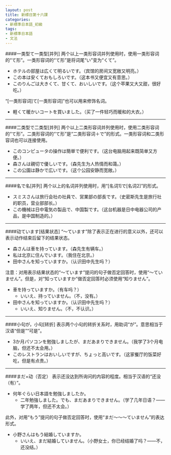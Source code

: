 ```yaml
---
layout: post
title: 新標日第十六課
categories:
- 新標準日本語_初級
tags:
- 新標準日本語
- 文法
---
```


####一类型て一类型[并列]
两个以上一类形容词并列使用时，使用一类形容词的“て形”。一类形容词的“て形”是将词尾“い”变为“くて”。

* ホテルの部屋は広くて明るいです。（宾馆的房间又宽敞又明亮。）
* この本は安くておもしろいです。（这本书又便宜又有意思。）
* このりんごは大きくて、甘くて、おいしいです。（这个苹果又大又甜，很好吃。）

“[一类形容词]て[一类形容词]”也可以用来修饰名词。

* 軽くて暖かいコートを買いました。（买了一件轻巧而暖和的大衣。）

---
####二类型で二类型[并列]
两个以上二类形容词并列使用时，使用二类形容词的“て形”。二类形容词的“て形”是“二类形容词＋で”的形式。一类形容词和二类形容词也可以连接使用。

* このコンピュータの操作は簡単で便利です。（这台电脑用起来既简单又方便。）
* 森さんは親切で優しいです。（森先生为人热情而和蔼。）
* この公園は静かで広いです。（这个公园安静而宽敞。）

---
####名で名[并列]
两个以上的名词并列使用时，用“[名词1]で[名词2]”的形式。

* スミスさんは旅行会社の社員で、営業部の部長です。（史密斯先生是旅行社的职员，营业部部长。）
* この機械は日中電気の製品で、中国製です。（这台机器是日中电器公司的产品，是中国制造的。）

---
####动ています[结果状态]
“～ています”除了表示正在进行的意义以外，还可以表示动作结束后留下的结果状态。

* 森さんは車を持っています。（森先生有辆车。）
* 私は北京に住んでいます。（我住在北京。）
* 田中さんを知っていますか。（认识田中先生吗？）

注意：对用表示结果状态的“～ています”提问的句子做否定回答时，使用“～ていません”。但是，对“知っていますか”做否定回答时必须使用“知りません”。

* 車を持っていますか。（有车吗？）
	* いいえ、持っていません。（不，没有。）
* 田中さんを知っていますか。（认识田中先生吗？）
	* いいえ、知りません。（不，不认识。）

---
####小句が，小句[转折]
表示两个小句的转折关系时，用助词“が”。意思相当于汉语“但是”“可是”。

* 3か月パソコンを勉強しましたが、まだあまりできません。（我学了3个月电脑，但还不太会用。）
* このレストランはおいしいですが、ちょっと高いです。（这家餐厅的饭菜好吃，但是有点贵。）

---
####まだ+动（否定）
表示还没达到所询问的内容的程度。相当于汉语的“还没（有）”。

* 何年ぐらい日本語を勉強しましたか。
	* 二年勉強しました。でも、まだあまりできません。（学了几年日语？——学了两年，但还不太会。）

此外，对用“もう”提问的句子做否定回答时，使用“まだ～～～ていません”的表达形式。

* 小野さんはもう結婚していますか。
	* いいえ、まだ結婚していません。（小野女士，你已经结婚了吗？——不，还没结。）